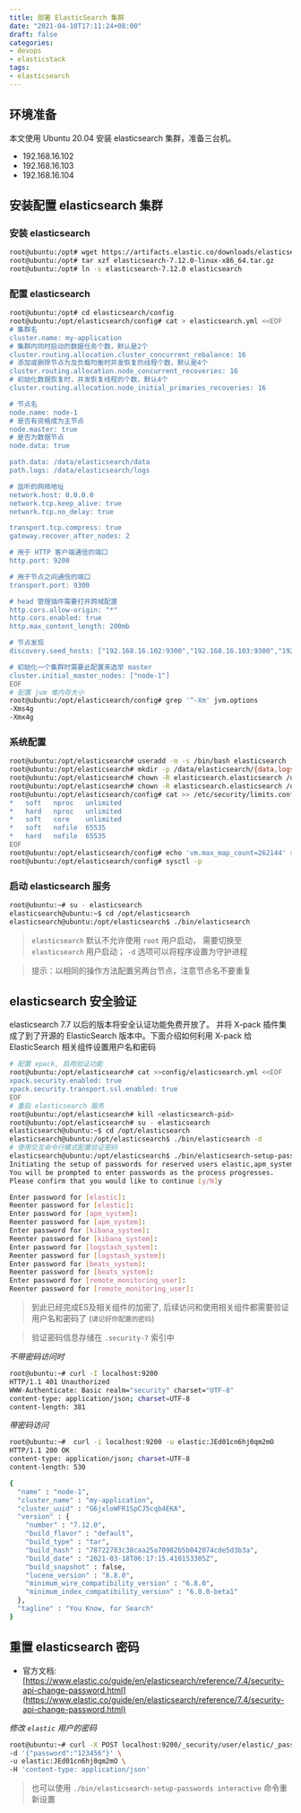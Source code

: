 ```yaml
---
title: 部署 ElasticSearch 集群
date: "2021-04-10T17:11:24+08:00"
draft: false
categories:
- devops
- elasticstack
tags:
- elasticsearch
---
```


## 环境准备

本文使用 Ubuntu 20.04 安装 elasticsearch 集群，准备三台机。

- 192.168.16.102
- 192.168.16.103
- 192.168.16.104

## 安装配置 elasticsearch 集群

### 安装 elasticsearch

```bash
root@ubuntu:/opt# wget https://artifacts.elastic.co/downloads/elasticsearch/elasticsearch-7.12.0-linux-x86_64.tar.gz
root@ubuntu:/opt# tar xzf elasticsearch-7.12.0-linux-x86_64.tar.gz
root@ubuntu:/opt# ln -s elasticsearch-7.12.0 elasticsearch
```

### 配置 elasticsearch

```bash
root@ubuntu:/opt# cd elasticsearch/config
root@ubuntu:/opt/elasticsearch/config# cat > elasticsearch.yml <<EOF
# 集群名
cluster.name: my-application
# 集群内同时启动的数据任务个数，默认是2个
cluster.routing.allocation.cluster_concurrent_rebalance: 16
# 添加或删除节点为及负载均衡时并发恢复的线程个数，默认是4个
cluster.routing.allocation.node_concurrent_recoveries: 16
# 初始化数据恢复时，并发恢复线程的个数，默认4个
cluster.routing.allocation.node_initial_primaries_recoveries: 16

# 节点名
node.name: node-1
# 是否有资格成为主节点
node.master: true
# 是否为数据节点
node.data: true

path.data: /data/elasticsearch/data
path.logs: /data/elasticsearch/logs

# 监听的网络地址
network.host: 0.0.0.0
network.tcp.keep_alive: true
network.tcp.no_delay: true

transport.tcp.compress: true
gateway.recover_after_nodes: 2

# 用于 HTTP 客户端通信的端口
http.port: 9200

# 用于节点之间通信的端口
transport.port: 9300

# head 管理插件需要打开跨域配置
http.cors.allow-origin: "*"
http.cors.enabled: true
http.max_content_length: 200mb

# 节点发现
discovery.seed_hosts: ["192.168.16.102:9300","192.168.16.103:9300","192.168.16.104:9300"]

# 初始化一个集群时需要此配置来选举 master
cluster.initial_master_nodes: ["node-1"]
EOF
# 配置 jvm 堆内存大小
root@ubuntu:/opt/elasticsearch/config# grep '^-Xm' jvm.options
-Xms4g
-Xmx4g
```

### 系统配置

```bash
root@ubuntu:/opt/elasticsearch# useradd -m -s /bin/bash elasticsearch
root@ubuntu:/opt/elasticsearch# mkdir -p /data/elasticsearch/{data,logs}
root@ubuntu:/opt/elasticsearch# chown -R elasticsearch.elasticsearch /data/elasticsearch
root@ubuntu:/opt/elasticsearch# chown -R elasticsearch.elasticsearch /opt/elasticsearch-7.12.0
root@ubuntu:/opt/elasticsearch/config# cat >> /etc/security/limits.conf <<EOF
*   soft   nproc   unlimited
*   hard   nproc   unlimited
*   soft   core    unlimited
*   soft   nofile  65535
*   hard   nofile  65535
EOF
root@ubuntu:/opt/elasticsearch/config# echo 'vm.max_map_count=262144' >> /etc/sysctl.conf
root@ubuntu:/opt/elasticsearch/config# sysctl -p
```

### 启动 elasticsearch 服务

```bash
root@ubuntu:~# su - elasticsearch
elasticsearch@ubuntu:~$ cd /opt/elasticsearch
elasticsearch@ubuntu:/opt/elasticsearch$ ./bin/elasticsearch
```

> `elasticsearch` 默认不允许使用 `root` 用户启动， 需要切换至 `elasticsearch` 用户启动； `-d` 选项可以将程序设置为守护进程

> 提示：以相同的操作方法配置另两台节点，注意节点名不要重复

## elasticsearch 安全验证

elasticsearch 7.7 以后的版本将安全认证功能免费开放了。 并将 X-pack 插件集成了到了开源的 ElasticSearch 版本中。下面介绍如何利用 X-pack 给 ElasticSearch 相关组件设置用户名和密码

```bash
# 配置 xpack, 启用验证功能
root@ubuntu:/opt/elasticsearch# cat >>config/elasticsearch.yml <<EOF
xpack.security.enabled: true
xpack.security.transport.ssl.enabled: true
EOF
# 重启 elasticsearch 服务
root@ubuntu:/opt/elasticsearch# kill <elasticsearch-pid>
root@ubuntu:/opt/elasticsearch# su - elasticsearch
elasticsearch@ubuntu:~$ cd /opt/elasticsearch
elasticsearch@ubuntu:/opt/elasticsearch$ ./bin/elasticsearch -d
# 使用交互命令行模式配置验证密码
elasticsearch@ubuntu:/opt/elasticsearch$ ./bin/elasticsearch-setup-passwords interactive
Initiating the setup of passwords for reserved users elastic,apm_system,kibana,kibana_system,logstash_system,beats_system,remote_monitoring_user.
You will be prompted to enter passwords as the process progresses.
Please confirm that you would like to continue [y/N]y

Enter password for [elastic]:
Reenter password for [elastic]:
Enter password for [apm_system]:
Reenter password for [apm_system]:
Enter password for [kibana_system]:
Reenter password for [kibana_system]:
Enter password for [logstash_system]:
Reenter password for [logstash_system]:
Enter password for [beats_system]:
Reenter password for [beats_system]:
Enter password for [remote_monitoring_user]:
Reenter password for [remote_monitoring_user]:
```

> 到此已经完成ES及相关组件的加密了, 后续访问和使用相关组件都需要验证用户名和密码了 (`请记好你配置的密码`)

> 验证密码信息存储在 `.security-7` 索引中

*不带密码访问时*

```bash
root@ubuntu:~# curl -I localhost:9200
HTTP/1.1 401 Unauthorized
WWW-Authenticate: Basic realm="security" charset="UTF-8"
content-type: application/json; charset=UTF-8
content-length: 381
```

*带密码访问*

```bash
root@ubuntu:~#  curl -i localhost:9200 -u elastic:JEd01cn6hj0qm2mO
HTTP/1.1 200 OK
content-type: application/json; charset=UTF-8
content-length: 530

{
  "name" : "node-1",
  "cluster_name" : "my-application",
  "cluster_uuid" : "G6jxloWFR1SpCJ5cqb4EKA",
  "version" : {
    "number" : "7.12.0",
    "build_flavor" : "default",
    "build_type" : "tar",
    "build_hash" : "78722783c38caa25a70982b5b042074cde5d3b3a",
    "build_date" : "2021-03-18T06:17:15.410153305Z",
    "build_snapshot" : false,
    "lucene_version" : "8.8.0",
    "minimum_wire_compatibility_version" : "6.8.0",
    "minimum_index_compatibility_version" : "6.0.0-beta1"
  },
  "tagline" : "You Know, for Search"
}
```

## 重置 elasticsearch 密码

- 官方文档: [https://www.elastic.co/guide/en/elasticsearch/reference/7.4/security-api-change-password.html](https://www.elastic.co/guide/en/elasticsearch/reference/7.4/security-api-change-password.html)

*修改 `elastic` 用户的密码*

```bash
root@ubuntu:~# curl -X POST localhost:9200/_security/user/elastic/_password \
-d '{"password":"123456"}' \
-u elastic:JEd01cn6hj0qm2mO \
-H 'content-type: application/json'
```

> 也可以使用 `./bin/elasticsearch-setup-passwords interactive` 命令重新设置